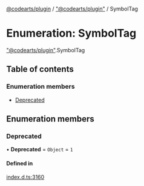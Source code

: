 [@codearts/plugin](../README.md) / ["@codearts/plugin"](../modules/_codearts_plugin_.md) / SymbolTag

# Enumeration: SymbolTag

["@codearts/plugin"](../modules/_codearts_plugin_.md).SymbolTag

## Table of contents

### Enumeration members

- [Deprecated](codearts_plugin_.SymbolTag.md#deprecated)

## Enumeration members

### Deprecated

• **Deprecated** = `Object` = `1`

#### Defined in

[index.d.ts:3160](https://github.com/huaweicloud/cloudide-plugin-api/blob/203b986/index.d.ts#L3160)
